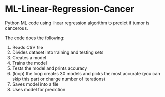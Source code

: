 # ML-Linear-Regression-Cancer
Python ML code using linear regression algorithm to predict if tumor is cancerous.

The code does the following:
 1. Reads CSV file
 2. Divides dataset into training and testing sets
 3. Creates a model
 4. Trains the model
 5. Tests the model and prints accuracy
 6. (loop) the loop creates 30 models and picks the most accurate (you can skip this part or change number of iterations)
 7. Saves model into a file 
 8. Uses model for prediction
